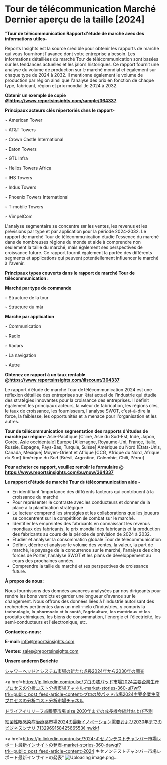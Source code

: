 # Tour de télécommunication Marché Dernier aperçu de la taille [2024]

"<strong>Tour de télécommunication Rapport d'étude de marché avec des informations utiles-</strong>

Reports Insights est la source crédible pour obtenir les rapports de marché qui vous fourniront l'avance dont votre entreprise a besoin. Les informations détaillées du marché Tour de télécommunication sont basées sur les tendances actuelles et les jalons historiques. Ce rapport fournit une analyse du volume de production sur le marché mondial et également sur chaque type de 2024 à 2032. Il mentionne également le volume de production par région ainsi que l'analyse des prix en fonction de chaque type, fabricant, région et prix mondial de 2024 à 2032.

<strong><b>Obtenir un exemple de copie @</b></strong><a href=https://www.reportsinsights.com/sample/364337><strong><b>https://www.reportsinsights.com/sample/364337</b></strong></a>

<b>Principaux acteurs clés répertoriés dans le rapport-</b>

<b> </b>‣ American Tower

‣ AT&T Towers

‣ Crown Castle International

‣ Eaton Towers

‣ GTL Infra

‣ Helios Towers Africa

‣ IHS Towers

‣ Indus Towers

‣ Phoenix Towers International

‣ T-mobile Towers

‣ VimpelCom

L'analyse segmentaire se concentre sur les ventes, les revenus et les prévisions par type et par application pour la période 2024-2032. Le rapport de marché Tour de télécommunication étudie l'essence du marché dans de nombreuses régions du monde et aide à comprendre non seulement la taille du marché, mais également ses perspectives de croissance future. Ce rapport fournit également la portée des différents segments et applications qui peuvent potentiellement influencer le marché à l'avenir.

<strong>Principaux types couverts dans le rapport de marché Tour de télécommunication :</strong>

<strong>Marché par type de commande</strong>

‣ Structure de la tour

‣ Structure du mât

<strong>Marché par application</strong>

‣ Communication

‣ Radio

‣ Radars

‣ La navigation

‣ Autre

<strong><b>Obtenez ce rapport à un taux rentable @</b></strong><a href=https://www.reportsinsights.com/discount/364337><strong><b>https://www.reportsinsights.com/discount/364337</b></strong></a>

Le rapport d’étude de marché Tour de télécommunication 2024 est une réflexion détaillée des entreprises sur l’état actuel de l’industrie qui étudie des stratégies innovantes pour la croissance des entreprises. Il définit également les principaux acteurs, la valeur de fabrication, les régions clés, le taux de croissance, les fournisseurs, l'analyse SWOT, c'est-à-dire la force, la faiblesse, les opportunités et la menace pour l'organisation et les autres.

<strong>Tour de télécommunication segmentation des rapports d'études de marché par région-</strong>
Asie-Pacifique [Chine, Asie du Sud-Est, Inde, Japon, Corée, Asie occidentale]
Europe [Allemagne, Royaume-Uni, France, Italie, Russie, Espagne, Pays-Bas, Turquie, Suisse]
Amérique du Nord [États-Unis, Canada, Mexique]
Moyen-Orient et Afrique [CCG, Afrique du Nord, Afrique du Sud]
Amérique du Sud [Brésil, Argentine, Colombie, Chili, Pérou]

<strong>Pour acheter ce rapport, veuillez remplir le formulaire @   <a href=https://www.reportsinsights.com/buynow/364337>https://www.reportsinsights.com/buynow/364337</a></strong>

<strong>Le rapport d'étude de marché Tour de télécommunication aide -</strong>
<ul>
  <li>En identifiant 'importance des différents facteurs qui contribuent à la croissance du marché</li>
  <li>Pour représenter le contraste avec les conducteurs et donner de la place à la planification stratégique</li>
  <li>Le lecteur comprend les stratégies et les collaborations que les joueurs se concentrent sur la compétition de combat sur le marché.</li>
  <li>Identifier les empreintes des fabricants en connaissant les revenus mondiaux des fabricants, le prix mondial des fabricants et la production des fabricants au cours de la période de prévision de 2024 à 2032.</li>
  <li>Étudier et analyser la consommation globale Tour de télécommunication</li>
  <li>Définir, décrire et analyser le volume des ventes, la valeur, la part de marché, le paysage de la concurrence sur le marché, l'analyse des cinq forces de Porter, l'analyse SWOT et les plans de développement au cours des prochaines années.</li>
  <li>Comprendre la taille du marché et ses perspectives de croissance future.</li>
</ul>
<strong>À propos de nous:</strong>

Nous fournissons des données avancées analysées par nos dirigeants pour rendre les bons verdicts et garder une longueur d'avance sur le changement. Nous offrons des données liées à l'industrie autorisant des recherches pertinentes dans un méli-mélo d'industries, y compris la technologie, la pharmacie et la santé, l'agriculture, les matériaux et les produits chimiques, les biens de consommation, l'énergie et l'électricité, les semi-conducteurs et l'électronique, etc.

<strong>Contactez-nous:</strong>

<strong>E-mail:</strong> <a href=mailto:info@reportsinsights.com>info@reportsinsights.com</a>

<strong>Ventes</strong>: <a href=mailto:sales@reportsinsights.com>sales@reportsinsights.com</a>

<strong>Unsere anderen Berichte</strong>

<a href=https://www.linkedin.com/pulse/シャワーヘッドとシステム市場の新たな成長2024年から2030年の調査-healthscope-news-245-awbmf/>シャワーヘッドとシステム市場の新たな成長2024年から2030年の調査</a>

<a href=https://jp.linkedin.com/pulse/プロの膝パッド市場2024主要企業生産プロセスの分析コスト分析市場チャネル-market-stories-360-ui7wf?trk=public_post_feed-article-content>プロの膝パッド市場2024主要企業生産プロセスの分析コスト分析市場チャネル</a>

<a href=https://www.linkedin.com/pulse/ドライアイリリーフ点眼薬市場-size-2030年までの成長機会統計および予測-infopulse-daily-360-19ene/>ドライアイリリーフ点眼薬市場 size 2030年までの成長機会統計および予測</a>

<a href=https://www.linkedin.com/pulse/細菌性眼感染症治療薬市場2024の最新イノベーション需要および2030年までのビジネスシナリ-7132969158425665536-nwkkf/>細菌性眼感染症治療薬市場2024の最新イノベーション需要および2030年までのビジネスシナリ 7132969158425665536 nwkkf</a>

<a href=https://jp.linkedin.com/pulse/2024-キセノンテストチャンバー市場レポート最新インサイトの発表-market-stories-360-dawqf?trk=public_post_feed-article-content>2024 キセノンテストチャンバー市場レポート最新インサイトの発表</a>"
![Uploading image.png…]()
